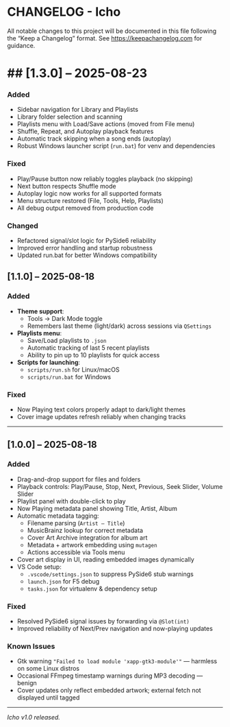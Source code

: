 # CHANGELOG - Icho

All notable changes to this project will be documented in this file following the “Keep a Changelog” format. See https://keepachangelog.com for guidance.

# ## [1.3.0] – 2025-08-23

### Added

- Sidebar navigation for Library and Playlists
- Library folder selection and scanning
- Playlists menu with Load/Save actions (moved from File menu)
- Shuffle, Repeat, and Autoplay playback features
- Automatic track skipping when a song ends (autoplay)
- Robust Windows launcher script (`run.bat`) for venv and dependencies

### Fixed

- Play/Pause button now reliably toggles playback (no skipping)
- Next button respects Shuffle mode
- Autoplay logic now works for all supported formats
- Menu structure restored (File, Tools, Help, Playlists)
- All debug output removed from production code

### Changed

- Refactored signal/slot logic for PySide6 reliability
- Improved error handling and startup robustness
- Updated run.bat for better Windows compatibility

## [1.1.0] – 2025-08-18

### Added

- **Theme support**:
  - Tools → Dark Mode toggle
  - Remembers last theme (light/dark) across sessions via `QSettings`
- **Playlists menu**:
  - Save/Load playlists to `.json`
  - Automatic tracking of last 5 recent playlists
  - Ability to pin up to 10 playlists for quick access
- **Scripts for launching**:
  - `scripts/run.sh` for Linux/macOS
  - `scripts/run.bat` for Windows

### Fixed

- Now Playing text colors properly adapt to dark/light themes
- Cover image updates refresh reliably when changing tracks

---

## [1.0.0] – 2025-08-18

### Added

- Drag-and-drop support for files and folders
- Playback controls: Play/Pause, Stop, Next, Previous, Seek Slider, Volume Slider
- Playlist panel with double-click to play
- Now Playing metadata panel showing Title, Artist, Album
- Automatic metadata tagging:
  - Filename parsing (`Artist – Title`)
  - MusicBrainz lookup for correct metadata
  - Cover Art Archive integration for album art
  - Metadata + artwork embedding using `mutagen`
  - Actions accessible via Tools menu
- Cover art display in UI, reading embedded images dynamically
- VS Code setup:
  - `.vscode/settings.json` to suppress PySide6 stub warnings
  - `launch.json` for F5 debug
  - `tasks.json` for virtualenv & dependency setup

### Fixed

- Resolved PySide6 signal issues by forwarding via `@Slot(int)`
- Improved reliability of Next/Prev navigation and now-playing updates

### Known Issues

- Gtk warning `"Failed to load module 'xapp-gtk3-module'"` — harmless on some Linux distros
- Occasional FFmpeg timestamp warnings during MP3 decoding — benign
- Cover updates only reflect embedded artwork; external fetch not displayed until tagged

---

_Icho v1.0 released._
